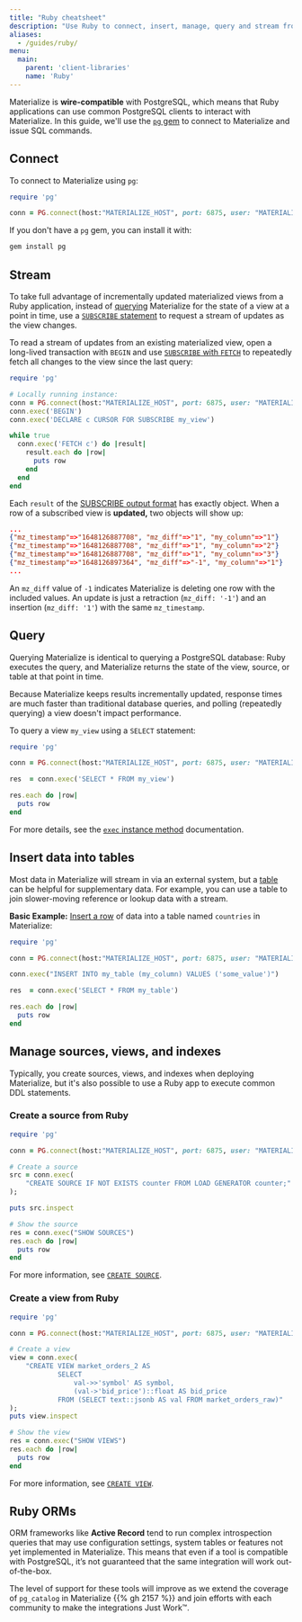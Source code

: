 ```yaml
---
title: "Ruby cheatsheet"
description: "Use Ruby to connect, insert, manage, query and stream from Materialize."
aliases:
  - /guides/ruby/
menu:
  main:
    parent: 'client-libraries'
    name: 'Ruby'
---
```


Materialize is **wire-compatible** with PostgreSQL, which means that Ruby applications can use common PostgreSQL clients to interact with Materialize. In this guide, we'll use the  [`pg` gem](https://rubygems.org/gems/pg/) to connect to Materialize and issue SQL commands.

## Connect

To connect to Materialize using `pg`:

```ruby
require 'pg'

conn = PG.connect(host:"MATERIALIZE_HOST", port: 6875, user: "MATERIALIZE_USERNAME", password: "MATERIALIZE_PASSWORD")
```

If you don't have a `pg` gem, you can install it with:

```bash
gem install pg
```

## Stream

To take full advantage of incrementally updated materialized views from a Ruby application, instead of [querying](#query) Materialize for the state of a view at a point in time, use a [`SUBSCRIBE` statement](/sql/subscribe/) to request a stream of updates as the view changes.

To read a stream of updates from an existing materialized view, open a long-lived transaction with `BEGIN` and use [`SUBSCRIBE` with `FETCH`](/sql/subscribe/#subscribing-with-fetch) to repeatedly fetch all changes to the view since the last query:

```ruby
require 'pg'

# Locally running instance:
conn = PG.connect(host:"MATERIALIZE_HOST", port: 6875, user: "MATERIALIZE_USERNAME", password: "MATERIALIZE_PASSWORD")
conn.exec('BEGIN')
conn.exec('DECLARE c CURSOR FOR SUBSCRIBE my_view')

while true
  conn.exec('FETCH c') do |result|
    result.each do |row|
      puts row
    end
  end
end
```

Each `result` of the [SUBSCRIBE output format](/sql/subscribe/#output) has exactly object. When a row of a subscribed view is **updated,** two objects will show up:

```json
...
{"mz_timestamp"=>"1648126887708", "mz_diff"=>"1", "my_column"=>"1"}
{"mz_timestamp"=>"1648126887708", "mz_diff"=>"1", "my_column"=>"2"}
{"mz_timestamp"=>"1648126887708", "mz_diff"=>"1", "my_column"=>"3"}
{"mz_timestamp"=>"1648126897364", "mz_diff"=>"-1", "my_column"=>"1"}
...
```

An `mz_diff` value of `-1` indicates Materialize is deleting one row with the included values.  An update is just a retraction (`mz_diff: '-1'`) and an insertion (`mz_diff: '1'`) with the same `mz_timestamp`.


## Query

Querying Materialize is identical to querying a PostgreSQL database: Ruby executes the query, and Materialize returns the state of the view, source, or table at that point in time.

Because Materialize keeps results incrementally updated, response times are much faster than traditional database queries, and polling (repeatedly querying) a view doesn't impact performance.

To query a view `my_view` using a `SELECT` statement:

```ruby
require 'pg'

conn = PG.connect(host:"MATERIALIZE_HOST", port: 6875, user: "MATERIALIZE_USERNAME", password: "MATERIALIZE_PASSWORD")

res  = conn.exec('SELECT * FROM my_view')

res.each do |row|
  puts row
end
```

For more details, see the  [`exec` instance method](https://rubydoc.info/gems/pg/0.10.0/PGconn#exec-instance_method) documentation.

## Insert data into tables

Most data in Materialize will stream in via an external system, but a [table](/sql/create-table/) can be helpful for supplementary data. For example, you can use a table to join slower-moving reference or lookup data with a stream.

**Basic Example:** [Insert a row](https://materialize.com/docs/sql/insert/) of data into a table named `countries` in Materialize:

```ruby
require 'pg'

conn = PG.connect(host:"MATERIALIZE_HOST", port: 6875, user: "MATERIALIZE_USERNAME", password: "MATERIALIZE_PASSWORD")

conn.exec("INSERT INTO my_table (my_column) VALUES ('some_value')")

res  = conn.exec('SELECT * FROM my_table')

res.each do |row|
  puts row
end
```

## Manage sources, views, and indexes

Typically, you create sources, views, and indexes when deploying Materialize, but it's also possible to use a Ruby app to execute common DDL statements.

### Create a source from Ruby

```ruby
require 'pg'

conn = PG.connect(host:"MATERIALIZE_HOST", port: 6875, user: "MATERIALIZE_USERNAME", password: "MATERIALIZE_PASSWORD")

# Create a source
src = conn.exec(
    "CREATE SOURCE IF NOT EXISTS counter FROM LOAD GENERATOR counter;"
);

puts src.inspect

# Show the source
res = conn.exec("SHOW SOURCES")
res.each do |row|
  puts row
end
```

For more information, see [`CREATE SOURCE`](/sql/create-source/).

### Create a view from Ruby

```ruby
require 'pg'

conn = PG.connect(host:"MATERIALIZE_HOST", port: 6875, user: "MATERIALIZE_USERNAME", password: "MATERIALIZE_PASSWORD")

# Create a view
view = conn.exec(
    "CREATE VIEW market_orders_2 AS
            SELECT
                val->>'symbol' AS symbol,
                (val->'bid_price')::float AS bid_price
            FROM (SELECT text::jsonb AS val FROM market_orders_raw)"
);
puts view.inspect

# Show the view
res = conn.exec("SHOW VIEWS")
res.each do |row|
  puts row
end
```

For more information, see [`CREATE VIEW`](/sql/create-view/).

## Ruby ORMs

ORM frameworks like **Active Record** tend to run complex introspection queries that may use configuration settings, system tables or features not yet implemented in Materialize. This means that even if a tool is compatible with PostgreSQL, it’s not guaranteed that the same integration will work out-of-the-box.

The level of support for these tools will improve as we extend the coverage of `pg_catalog` in Materialize {{% gh 2157 %}} and join efforts with each community to make the integrations Just Work™️.
